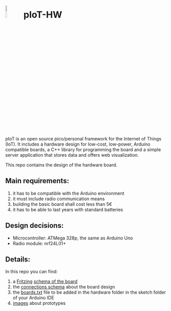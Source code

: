 <img src="http://openclipart.org/people/Scout/Chick.svg" width="10%" height="10%"/> pIoT-HW
===========================================================================================

pIoT is an open source pico/personal framework for the Internet of Things (IoT).
It includes a hardware design for low-cost, low-power, Arduino compatible boards, a C++ library for programming the board and a simple server application that stores data and offers web visualization.


This repo contains the design of the hardware board.


Main requirements:
------------------

1.  it has to be compatible with the Arduino environment
2.  it must include radio communication means
2.  building the basic board shall cost less than 5€
3.  it has to be able to last years with standard batteries

Design decisions:
-----------------

*  Microcontroller: ATMega 328p, the same as Arduino Uno
*  Radio module: nrf24L01+

Details:
--------

In this repo you can find:

1.  a [Fritzing](http://fritzing.org/home/) [schema of the board](https://github.com/dariosalvi78/pIoT-HW/blob/master/pIoT.fzz)
2.  the [connections schema](https://github.com/dariosalvi78/pIoT-HW/blob/master/connections.md) about the board design
3.  the [boards.txt](https://github.com/dariosalvi78/pIoT-HW/blob/master/boards.txt) file to be added in the hardware folder in the sketch folder of your Arduino IDE
4.  [images](https://github.com/dariosalvi78/pIoT-HW/tree/master/pictures) about prototypes

